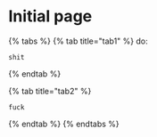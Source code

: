# Initial page

{% tabs %}
{% tab title="tab1" %}
do:

```text
shit
```
{% endtab %}

{% tab title="tab2" %}
```text
fuck
```
{% endtab %}
{% endtabs %}

